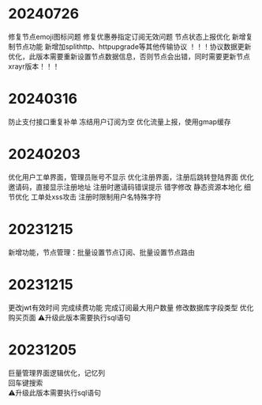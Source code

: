 # 20240726
修复节点emoji图标问题
修复优惠券指定订阅无效问题
节点状态上报优化
新增复制节点功能
新增加splithttp、httpupgrade等其他传输协议
！！！协议数据更新优化，此版本需要重新设置节点数据信息，否则节点会出错，同时需要更新节点xrayr版本！！！

# 20240316
防止支付接口重复补单
冻结用户订阅为空
优化流量上报，使用gmap缓存

# 20240203
优化用户工单界面，管理员账号不显示
优化注册界面，注册后跳转登陆界面
优化邀请码，直接显示注册地址
注册时邀请码错误提示
错字修改
静态资源本地化
细节优化
工单处xss攻击
注册时限制用户名特殊字符


# 20231215 
新增功能，节点管理：批量设置节点订阅、批量设置节点路由

# 20231215 
更改jwt有效时间
完成续费功能
完成订阅最大用户数量
修改数据库字段类型
优化购买页面
⚠️升级此版本需要执行sql语句

# 20231205  
巨量管理界面逻辑优化，记忆列  
回车键搜索  
⚠️升级此版本需要执行sql语句  


